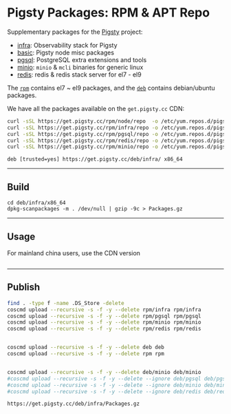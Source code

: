 # Pigsty Packages: RPM & APT Repo

Supplementary packages for the [Pigsty](https://github.com/Vonng/pigsty) project:

- [infra](rpm/infra/): Observability stack for Pigsty
- [basic](rpm/basic/): Pigsty node misc packages
- [pgsql](rpm/pgsql/): PostgreSQL extra extensions and tools
- [minio](rpm/minio/): `minio` & `mcli` binaries for generic linux
- [redis](rpm/redis/): redis & redis stack server for el7 - el9

The [`rpm`](rpm/) contains el7 ~ el9 packages, and the [`deb`](deb/) contains debian/ubuntu packages.

We have all the packages available on the `get.pigsty.cc` CDN:

```bash
curl -sSL https://get.pigsty.cc/rpm/node/repo  -o /etc/yum.repos.d/pigsty-node.repo
curl -sSL https://get.pigsty.cc/rpm/infra/repo -o /etc/yum.repos.d/pigsty-infra.repo
curl -sSL https://get.pigsty.cc/rpm/pgsql/repo -o /etc/yum.repos.d/pigsty-pgsql.repo
curl -sSL https://get.pigsty.cc/rpm/redis/repo -o /etc/yum.repos.d/pigsty-redis.repo
curl -sSL https://get.pigsty.cc/rpm/minio/repo -o /etc/yum.repos.d/pigsty-minio.repo
```

```
deb [trusted=yes] https://get.pigsty.cc/deb/infra/ x86_64
```


----------------

## Build

```
cd deb/infra/x86_64
dpkg-scanpackages -m . /dev/null | gzip -9c > Packages.gz
```

----------------

## Usage

For mainland china users, use the CDN version

```bash

```


----------------

## Publish

```bash
find . -type f -name .DS_Store -delete
coscmd upload --recursive -s -f -y --delete rpm/infra rpm/infra
coscmd upload --recursive -s -f -y --delete rpm/pgsql rpm/pgsql
coscmd upload --recursive -s -f -y --delete rpm/minio rpm/minio
coscmd upload --recursive -s -f -y --delete rpm/redis rpm/redis


coscmd upload --recursive -s -f -y --delete deb deb
coscmd upload --recursive -s -f -y --delete rpm rpm


coscmd upload --recursive -s -f -y --delete deb/minio deb/minio
#coscmd upload --recursive -s -f -y --delete --ignore deb/pgsql deb/pgsql
#coscmd upload --recursive -s -f -y --delete --ignore deb/minio deb/minio
#coscmd upload --recursive -s -f -y --delete --ignore deb/redis deb/redis

https://get.pigsty.cc/deb/infra/Packages.gz
```